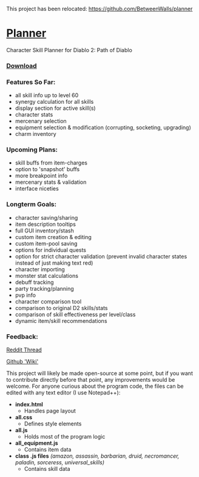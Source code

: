<!------------------------------------------
Path of Diablo Planner

* Click on the character's level or class to change them
* Use right click to remove points or items
* Shift and ctrl modify the amount added or removed
* Upgrading can be done by ctrl-clicking the equipped item (ctrl + right-click to downgrade)

Current Known Issues:
* Charms can't be moved into a new space below the original space if they overlap eachother
* Shift + Right Click in Firefox doesn't work (and still opens the default menu)
* Enhanced Defense from corruptions (Helm/Body) or Pul Rune is applied to all armor instead of just that item
* Upgrading/Downgrading:
	* Any item can be upgraded/downgraded (instead of just rare/unique)
	* Unique items can be downgraded below their baseline
	* Required level/strength/dexterity may be inaccurate for upgraded/downgraded items
	* Unimplemented: upgrading/downgrading for quest weapons
* Unimplemented: mercenaries (everything except their auras)
* Unimplemented: offhand attacks
* Unimplemented: skill buffs from item-charges
* Unimplemented: option to 'snapshot' buffs
* Unimplemented: breakpoint info for FCR, FBR, FHR

Info: https://github.com/Moreina/planner#planner

Text below this is formatted for the github info page
------------------------------------------>

This project has been relocated: https://github.com/BetweenWalls/planner

# [Planner](https://moreina.github.io/planner/)

Character Skill Planner for Diablo 2: Path of Diablo

### [Download](https://github.com/Moreina/planner/archive/master.zip)

### Features So Far:
* all skill info up to level 60
* synergy calculation for all skills
* display section for active skill(s)
* character stats
* mercenary selection
* equipment selection & modification (corrupting, socketing, upgrading)
* charm inventory

### Upcoming Plans:
* skill buffs from item-charges
* option to 'snapshot' buffs
* more breakpoint info
* mercenary stats & validation
* interface niceties

### Longterm Goals:
* character saving/sharing
* item description tooltips
* full GUI inventory/stash
* custom item creation & editing
* custom item-pool saving
* options for individual quests
* option for strict character validation (prevent invalid character states instead of just making text red)
* character importing
* monster stat calculations
* debuff tracking
* party tracking/planning
* pvp info
* character comparison tool
* comparison to original D2 skills/stats
* comparison of skill effectiveness per level/class
* dynamic item/skill recommendations

### Feedback:
[Reddit Thread](https://www.reddit.com/r/pathofdiablo/comments/f81e5u/character_skill_calculator_with_skill_info_up_to/)

[Github 'Wiki'](https://github.com/Moreina/planner/wiki/Feedback-for-Skill-Planner)

This project will likely be made open-source at some point, but if you want to contribute directly before that point, any improvements would be welcome.
For anyone curious about the program code, the files can be edited with any text editor (I use Notepad++):
* **index.html**
  * Handles page layout
* **all.css**
  * Defines style elements
* **all.js**
  * Holds most of the program logic
* **all_equipment.js**
  * Contains item data
* **class .js files**  *(amazon, assassin, barbarian, druid, necromancer, paladin, sorceress, universal_skills)*
  * Contains skill data
